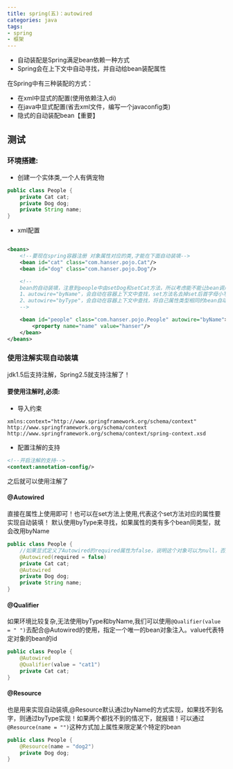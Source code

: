 ```yaml
---
title: spring(五)：autowired
categories: java
tags:
- spring
- 框架 
---
```


- 自动装配是Spring满足bean依赖一种方式
- Spring会在上下文中自动寻找，并自动给bean装配属性
  

在Spring中有三种装配的方式：
- 在xml中显式的配置(使用依赖注入di)
- 在java中显式配置(省去xml文件，编写一个javaconfig类)
- 隐式的自动装配bean【重要】

## 测试

### 环境搭建:

- 创建一个实体类,一个人有俩宠物

```java
public class People {
    private Cat cat;
    private Dog dog;
    private String name;
}
```
- xml配置
```xml

<beans>
    <!--要现在spring容器注册 对象属性对应的类,才能在下面自动装填-->
    <bean id="cat" class="com.hanser.pojo.Cat"/>
    <bean id="dog" class="com.hanser.pojo.Dog"/>

    <!--
    bean的自动装填，注意到people中由setDog和setCat方法，所以考虑能不能让bean调用set方法利用dog和cat已有的bean自动对属性进行赋值
    1、autowire="byName"，会自动在容器上下文中查找，set方法名去掉set后首字母小写等于容器中已经创建的bean的id来自动set赋值,需要保证所有bean的id唯一
    2、autowire="byType"，会自动在容器上下文中查找，将自己属性类型相同的bean自动set装填，但使用时需保证需要装填的类型的class全局唯一
    -->

    <bean id="people" class="com.hanser.pojo.People" autowire="byName">
        <property name="name" value="hanser"/>
    </bean>
</beans>
```

### 使用注解实现自动装填

jdk1.5后支持注解，Spring2.5就支持注解了！

#### 要使用注解时,必须:

- 导入约束
``` 
xmlns:context="http://www.springframework.org/schema/context"
http://www.springframework.org/schema/context
http://www.springframework.org/schema/context/spring-context.xsd
```
- 配置注解的支持
```xml
<!--开启注解的支持-->
<context:annotation-config/>
```
之后就可以使用注解了

#### @Autowired

直接在属性上使用即可！也可以在set方法上使用,代表这个set方法对应的属性要实现自动装填！
默认使用byType来寻找，如果属性的类有多个bean同类型，就会改用byName

```java
public class People {
    //如果显式定义了Autowired的required属性为false，说明这个对象可以为null，否则不允许为空
    @Autowired(required = false)
    private Cat cat;
    @Autowired
    private Dog dog;
    private String name;
}
```
#### @Qualifier

如果环境比较复杂,无法使用byType和byName,我们可以使用`@Qualifier(value = " ")`去配合@Autowired的使用，指定一个唯一的bean对象注入。value代表特定对象的bean的id

```java
public class People {
    @Autowired
    @Qualifier(value = "cat1")
    private Cat cat;
}
```
#### @Resource

也是用来实现自动装填,@Resource默认通过byName的方式实现，如果找不到名字，则通过byType实现！如果两个都找不到的情况下，就报错！可以通过`@Resource(name = "")`这种方式加上属性来限定某个特定的bean

```java
public class People {
    @Resource(name = "dog2")
    private Dog dog;
}
```



